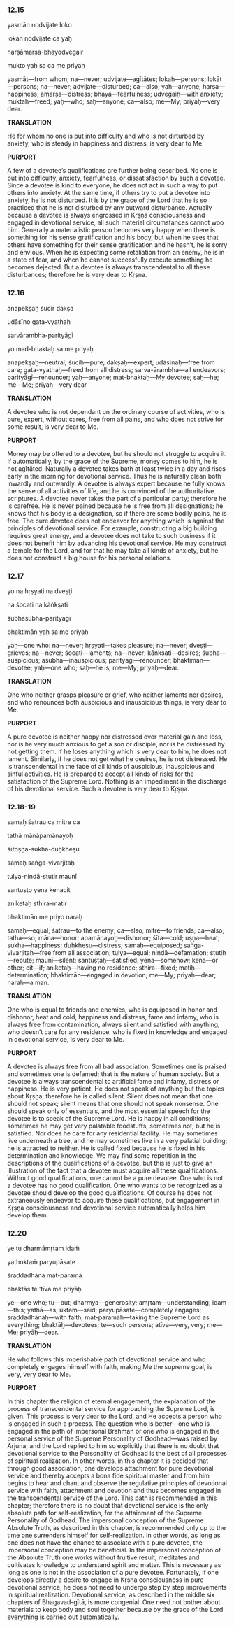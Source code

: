 ### 12.15


yasmān nodvijate loko

lokān nodvijate ca yaḥ

harṣāmarṣa-bhayodvegair

mukto yaḥ sa ca me priyaḥ

yasmāt—from whom; na—never; udvijate—agītātes; lokaḥ—persons; lokāt—persons;
na—never; advijate—disturbed; ca—also; yaḥ—anyone; harṣa—happiness;
amarṣa—distress; bhaya—fearfulness; udvegaiḥ—with anxiety; muktaḥ—freed;
yaḥ—who; saḥ—anyone; ca—also; me—My; priyaḥ—very dear.

**TRANSLATION**

He for whom no one is put into difficulty and who is not dirturbed by anxiety,
who is steady in happiness and distress, is very dear to Me.

**PURPORT**

A few of a devotee’s qualifications are further being described. No one is put
into difficulty, anxiety, fearfulness, or dissatisfaction by such a devotee.
Since a devotee is kind to everyone, he does not act in such a way to put others
into anxiety. At the same time, if others try to put a devotee into anxiety, he
is not disturbed. It is by the grace of the Lord that he is so practiced that he
is not disturbed by any outward disturbance. Actually because a devotee is
always engrossed in Kṛṣṇa consciousness and engaged in devotional service, all
such material circumstances cannot woo him. Generally a materialistic person
becomes very happy when there is something for his sense gratification and his
body, but when he sees that others have something for their sense gratification
and he hasn’t, he is sorry and envious. When he is expecting some retaliation
from an enemy, he is in a state of fear, and when he cannot successfully execute
something he becomes dejected. But a devotee is always transcendental to all
these disturbances; therefore he is very dear to Kṛṣṇa.

### 12.16


anapekṣaḥ śucir dakṣa

udāsīno gata-vyathaḥ

sarvārambha-parityāgī

yo mad-bhaktaḥ sa me priyaḥ

anapekṣaḥ—neutral; śuciḥ—pure; dakṣaḥ—expert; udāsīnaḥ—free from care;
gata-vyathaḥ—freed from all distress; sarva-ārambha—all endeavors;
parityāgī—renouncer; yaḥ—anyone; mat-bhaktaḥ—My devotee; saḥ—he; me—Me;
priyaḥ—very dear

**TRANSLATION**

A devotee who is not dependant on the ordinary course of activities, who is
pure, expert, without cares, free from all pains, and who does not strive for
some result, is very dear to Me.

**PURPORT**

Money may be offered to a devotee, but he should not struggle to acquire it. If
automatically, by the grace of the Supreme, money comes to him, he is not
agītāted. Naturally a devotee takes bath at least twice in a day and rises early
in the morning for devotional service. Thus he is naturally clean both inwardly
and outwardly. A devotee is always expert because he fully knows the sense of
all activities of life, and he is convinced of the authoritative scriptures. A
devotee never takes the part of a particular party; therefore he is carefree. He
is never pained because he is free from all designations; he knows that his body
is a designation, so if there are some bodily pains, he is free. The pure
devotee does not endeavor for anything which is against the principles of
devotional service. For example, constructing a big building requires great
energy, and a devotee does not take to such business if it does not benefit him
by advancing his devotional service. He may construct a temple for the Lord, and
for that he may take all kinds of anxiety, but he does not construct a big house
for his personal relations.

### 12.17


yo na hṛṣyati na dveṣṭi

na śocati na kāṅkṣati

śubhāśubha-parityāgī

bhaktimān yaḥ sa me priyaḥ

yaḥ—one who: na—never; hṛṣyati—takes pleasure; na—never; dveṣṭi—grieves;
na—never; śocati—laments; na—never; kāṅkṣati—desires; śubha—auspicious;
aśubha—inauspicious; parityāgī—renouncer; bhaktimān—devotee; yaḥ—one who; saḥ—he
is; me—My; priyaḥ—dear.

**TRANSLATION**

One who neither grasps pleasure or grief, who neither laments nor desires, and
who renounces both auspicious and inauspicious things, is very dear to Me.

**PURPORT**

A pure devotee is neither happy nor distressed over material gain and loss, nor
is he very much anxious to get a son or disciple, nor is he distressed by not
getting them. If he loses anything which is very dear to him, he does not
lament. Similarly, if he does not get what he desires, he is not distressed. He
is transcendental in the face of all kinds of auspicious, inauspicious and
sinful activities. He is prepared to accept all kinds of risks for the
satisfaction of the Supreme Lord. Nothing is an impediment in the discharge of
his devotional service. Such a devotee is very dear to Kṛṣṇa.

### 12.18-19


samaḥ śatrau ca mitre ca

tathā mānāpamānayoḥ

śītoṣṇa-sukha-duḥkheṣu

samaḥ saṅga-vivarjitaḥ

tulya-nindā-stutir maunī

santuṣṭo yena kenacit

aniketaḥ sthira-matir

bhaktimān me priyo naraḥ

samaḥ—equal; śatrau—to the enemy; ca—also; mitre—to friends; ca—also; tatha—so;
māna—honor; apamānayoḥ—dishonor; śīta—cold; uṣṇa—heat; sukha—happiness;
duḥkheṣu—distress; samaḥ—equiposed; saṅga-vivarjitaḥ—free from all association;
tulya—equal; nindā—defamation; stutiḥ—repute; maunī—silent; santuṣṭaḥ—satisfied;
yena—somehow; kena—or other; cit—if; aniketaḥ—having no residence; sthira—fixed;
matiḥ—determination; bhaktimān—engaged in devotion; me—My; priyaḥ—dear; naraḥ—a
man.

**TRANSLATION**

One who is equal to friends and enemies, who is equiposed in honor and dishonor,
heat and cold, happiness and distress, fame and infamy, who is always free from
contamination, always silent and satisfied with anything, who doesn’t care for
any residence, who is fixed in knowledge and engaged in devotional service, is
very dear to Me.

**PURPORT**

A devotee is always free from all bad association. Sometimes one is praised and
sometimes one is defamed; that is the nature of human society. But a devotee is
always transcendental to artificial fame and infamy, distress or happiness. He
is very patient. He does not speak of anything but the topics about Kṛṣṇa;
therefore he is called silent. Silent does not mean that one should not speak;
silent means that one should not speak nonsense. One should speak only of
essentials, and the most essential speech for the devotee is to speak of the
Supreme Lord. He is happy in all conditions; sometimes he may get very palatable
foodstuffs, sometimes not, but he is satisfied. Nor does he care for any
residential facility. He may sometimes live underneath a tree, and he may
sometimes live in a very palatial building; he is attracted to neither. He is
called fixed because he is fixed in his determination and knowledge. We may find
some repetition in the descriptions of the qualifications of a devotee, but this
is just to give an illustration of the fact that a devotee must acquire all
these qualifications. Without good qualifications, one cannot be a pure devotee.
One who is not a devotee has no good qualification. One who wants to be
recognized as a devotee should develop the good qualifications. Of course he
does not extraneously endeavor to acquire these qualifications, but engagement
in Kṛṣṇa consciousness and devotional service automatically helps him develop
them.

### 12.20


ye tu dharmāmṛtam idaṁ

yathoktaṁ paryupāsate

śraddadhānā mat-paramā

bhaktās te ’tīva me priyāḥ

ye—one who; tu—but; dharmya—generosity; amṛtam—understanding; idam—this;
yathā—as; uktam—said; paryupāsate—completely engages; sraddadhānāḥ—with faith;
mat-paramāḥ—taking the Supreme Lord as everything; bhaktāḥ—devotees; te—such
persons; atīva—very, very; me—Me; priyāḥ—dear.

**TRANSLATION**

He who follows this imperishable path of devotional service and who completely
engages himself with faith, making Me the supreme goal, is very, very dear to
Me.

**PURPORT**

In this chapter the religion of eternal engagement, the explanation of the
process of transcendental service for approaching the Supreme Lord, is given.
This process is very dear to the Lord, and He accepts a person who is engaged in
such a process. The question who is better—one who is engaged in the path of
impersonal Brahman or one who is engaged in the personal service of the Supreme
Personality of Godhead—was raised by Arjuna, and the Lord replied to him so
explicitly that there is no doubt that devotional service to the Personality of
Godhead is the best of all processes of spiritual realization. In other words,
in this chapter it is decided that through good association, one develops
attachment for pure devotional service and thereby accepts a bona fide spiritual
master and from him begins to hear and chant and observe the regulative
principles of devotional service with faith, attachment and devotion and thus
becomes engaged in the transcendental service of the Lord. This path is
recommended in this chapter; therefore there is no doubt that devotional service
is the only absolute path for self-realization, for the attainment of the
Supreme Personality of Godhead. The impersonal conception of the Supreme
Absolute Truth, as described in this chapter, is recommended only up to the time
one surrenders himself for self-realization. In other words, as long as one does
not have the chance to associate with a pure devotee, the impersonal conception
may be beneficial. In the impersonal conception of the Absolute Truth one works
without fruitive result, meditates and cultivates knowledge to understand spirit
and matter. This is necessary as long as one is not in the association of a pure
devotee. Fortunately, if one develops directly a desire to engage in Kṛṣṇa
consciousness in pure devotional service, he does not need to undergo step by
step improvements in spiritual realization. Devotional service, as described in
the middle six chapters of Bhagavad-gītā, is more congenial. One need not bother
about materials to keep body and soul together because by the grace of the Lord
everything is carried out automatically.
